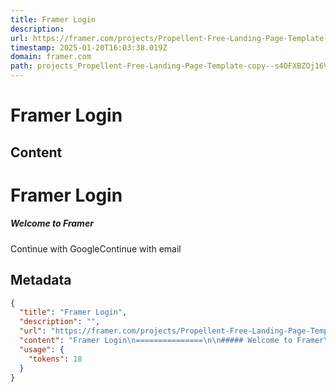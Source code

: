 ```yaml
---
title: Framer Login
description: 
url: https://framer.com/projects/Propellent-Free-Landing-Page-Template-copy--s4OFXBZOj16VLv370ULl
timestamp: 2025-01-20T16:03:38.019Z
domain: framer.com
path: projects_Propellent-Free-Landing-Page-Template-copy--s4OFXBZOj16VLv370ULl
---
```


# Framer Login



## Content

Framer Login
===============

##### Welcome to Framer

Continue with GoogleContinue with email

## Metadata

```json
{
  "title": "Framer Login",
  "description": "",
  "url": "https://framer.com/projects/Propellent-Free-Landing-Page-Template-copy--s4OFXBZOj16VLv370ULl",
  "content": "Framer Login\n===============\n\n##### Welcome to Framer\n\nContinue with GoogleContinue with email",
  "usage": {
    "tokens": 18
  }
}
```
